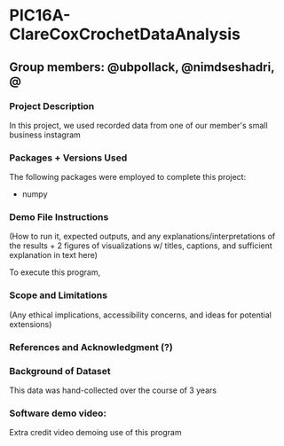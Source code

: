 # PIC16A-ClareCoxCrochetDataAnalysis
 
## Group members: @ubpollack, @nimdseshadri, @

### Project Description
In this project, we used recorded data from one of our member's small business instagram

### Packages + Versions Used
The following packages were employed to complete this project:
- numpy 

### Demo File Instructions
(How to run it, expected outputs, and any explanations/interpretations of the results + 2 figures of visualizations w/ titles, captions, and sufficient explanation in text here)

To execute this program, 

### Scope and Limitations
(Any ethical implications, accessibility concerns, and ideas for potential extensions)

### References and Acknowledgment (?)

### Background of Dataset 
This data was hand-collected over the course of 3 years 

### Software demo video: 
Extra credit video demoing use of this program


